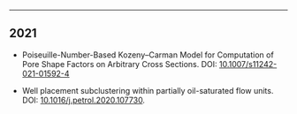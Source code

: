 ---
## 2021

- Poiseuille-Number-Based Kozeny–Carman Model for Computation of Pore Shape Factors on Arbitrary Cross Sections. DOI: [10.1007/s11242-021-01592-4](https://dx.doi.org/10.1007/s11242-021-01592-4)

- Well placement subclustering within partially oil-saturated flow units. DOI: [10.1016/j.petrol.2020.107730](https://dx.doi.org/10.1016/j.petrol.2020.107730).


